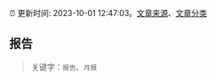 :alarm_clock: 更新时间: 2023-10-01 12:47:03。[文章来源](/README.md)、[文章分类](/TAGS.md)

## 报告


> 关键字：`报告`、`月报`



